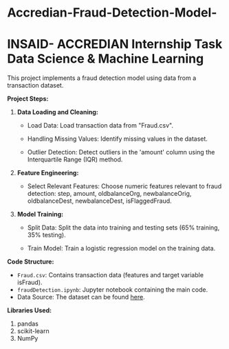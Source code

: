 # Accredian-Fraud-Detection-Model-
# INSAID- ACCREDIAN Internship Task Data Science &amp; Machine Learning
This project implements a fraud detection model using data from a transaction dataset.

**Project Steps:**

1. **Data Loading and Cleaning:**
   - Load Data:
     Load transaction data from "Fraud.csv".

   - Handling Missing Values:
     Identify missing values in the dataset.

   - Outlier Detection:
      Detect outliers in the 'amount' column using the Interquartile Range (IQR) method.

2. **Feature Engineering:**
   - Select Relevant Features:
      Choose numeric features relevant to fraud detection: step, amount, oldbalanceOrg, newbalanceOrig, oldbalanceDest, newbalanceDest, isFlaggedFraud.

3. **Model Training:**
   - Split Data:
      Split the data into training and testing sets (65% training, 35% testing).

   - Train Model:
      Train a logistic regression model on the training data.

**Code Structure:**
- `Fraud.csv`: Contains transaction data (features and target variable isFraud).
- `fraudDetection.ipynb`: Jupyter notebook containing the main code.
- Data Source: The dataset can be found [here](https://drive.google.com/uc?export=download&confirm=6gh6&id=1VNpyNkGxHdskfdTNRSjjyNa5qC9u0JyV).

**Libraries Used:**
1. pandas
2. scikit-learn
3. NumPy
